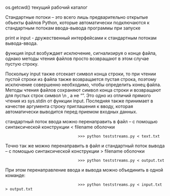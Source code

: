 os.getcwd()
текущий рабочий каталог

Стандартные потоки – это всего лишь предварительно открытые объекты файлов Python, которые автоматически подключаются к стандартным потокам ввода-вывода программы при запуске

print и input - дружественный интерфейсами к стандартным потокам вывода-ввода.

функция input возбуждает исключение, сигнализируя о конце файла, однако методы чтения файлов просто возвращают в этом случае пустую строку.

Поскольку input также отсекает символ конца строки, то при чтении пустой строки из файла также возвращается пустая строка, поэтому исключение совершенно необходимо, чтобы определить конец файла.
Методы чтения файлов сохраняют символ конца строки и возвращают для пустых строк символ \n , а не “”. Это одно из отличий прямого чтения из sys.stdin от функции input. Последняя также принимает в качестве аргумента строку приглашения к вводу, которая автоматически выводится перед приемом входных данных.

стандартный поток ввода можно перенаправить в файл – с помощью синтаксической конструкции < filename оболочки

                                    >>> python teststreams.py < text.txt

Точно так же можно перенаправить в файл и стандартный поток вывода – с помощью
синтаксической конструкции > filename оболочки

                                    >>> python teststreams.py < output.txt

При этом перенаправление ввода и вывода можно объединить в одной команде:

                                    >>> python teststreams.py < input.txt > output.txt

